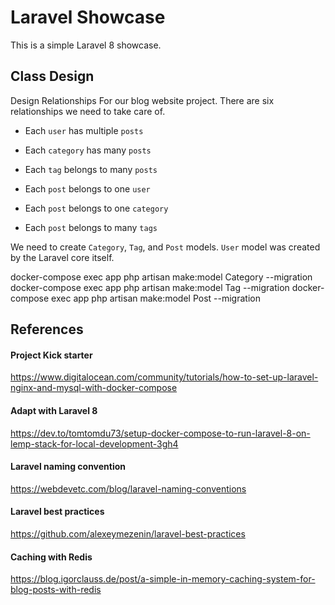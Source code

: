 # Laravel Showcase

This is a simple Laravel 8 showcase.

## Class Design

Design Relationships
For our blog website project. There are six relationships we need to take care of.

- Each `user` has multiple `posts`

- Each `category` has many `posts`

- Each `tag` belongs to many `posts`

- Each `post` belongs to one `user`
- Each `post` belongs to one `category`
- Each `post` belongs to many `tags`

We need to create `Category`, `Tag`, and `Post` models. 
`User` model was created by the Laravel core itself.

docker-compose exec app php artisan make:model Category --migration
docker-compose exec app php artisan make:model Tag --migration
docker-compose exec app php artisan make:model Post --migration
  

## References

#### Project Kick starter 
https://www.digitalocean.com/community/tutorials/how-to-set-up-laravel-nginx-and-mysql-with-docker-compose

#### Adapt with Laravel 8
https://dev.to/tomtomdu73/setup-docker-compose-to-run-laravel-8-on-lemp-stack-for-local-development-3gh4

#### Laravel naming convention
https://webdevetc.com/blog/laravel-naming-conventions

#### Laravel best practices
https://github.com/alexeymezenin/laravel-best-practices

#### Caching with Redis
https://blog.igorclauss.de/post/a-simple-in-memory-caching-system-for-blog-posts-with-redis
